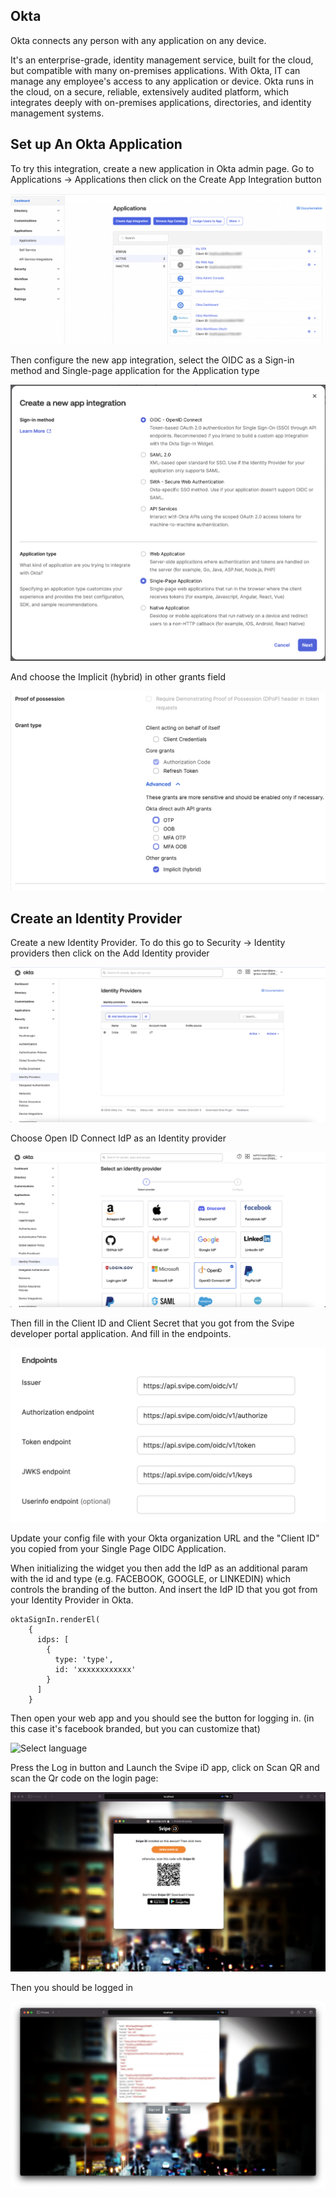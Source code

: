 ## Okta   <!-- {docsify-ignore} -->

Okta connects any person with any application on any device.

It's an enterprise-grade, identity management service, built for the cloud, but compatible with many on-premises applications. With Okta, IT can manage any employee's access to any application or device. Okta runs in the cloud, on a secure, reliable, extensively audited platform, which integrates deeply with on-premises applications, directories, and identity management systems.


## Set up An Okta Application

To try this integration, create a new application in Okta admin page. Go to Applications -> Applications then click on the Create App Integration button

![Select language](./images/okta/first.png)

Then configure the new app integration, select the OIDC as a Sign-in method and Single-page application for the Application type

![Select language](./images/okta/second.png)

And choose the Implicit (hybrid) in other grants field

![Select language](./images/okta/third.png)

## Create an Identity Provider

Create a new Identity Provider. To do this go to Security -> Identity providers then click on the Add Identity provider 

![Select language](./images/okta/fourth.png)

Choose Open ID Connect IdP as an Identity provider

![Select language](./images/okta/fifth.png)

Then fill in the Client ID and Client Secret that you got from the Svipe developer portal application.
And fill in the endpoints.

![Select language](./images/okta/sixth.png)

Update your config file with your Okta organization URL and the "Client ID" you copied from your Single Page OIDC Application.

When initializing the widget you then add the IdP as an additional param with the id and type (e.g. FACEBOOK, GOOGLE, or LINKEDIN) which controls the branding of the button.
And insert the IdP ID that you got from your Identity Provider in Okta.

    oktaSignIn.renderEl(
        {
          idps: [
            {
              type: 'type',
              id: 'xxxxxxxxxxxx'
            }
          ]
        }


Then open your web app and you should see the button for logging in. (in this case it's facebook branded, but you can customize that)

![Select language](./images/okta/seventh.png)

Press the Log in button and Launch the Svipe iD app, click on Scan QR and scan the Qr code on the login page:

![Select language](./images/okta/eighth.png)

Then you should be logged in

![Select language](./images/okta/nineth.png)